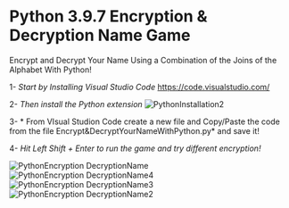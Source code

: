 # Python 3.9.7 Encryption & Decryption Name Game

Encrypt and Decrypt Your Name Using a Combination of the Joins of the Alphabet With Python!

1- *Start by Installing Visual Studio Code* 
https://code.visualstudio.com/

2- *Then install the Python extension*
![PythonInstallation2](https://user-images.githubusercontent.com/55941045/138540105-3f652706-a6ff-4fa1-844d-0cef54604e3e.png)

3- * From VIsual Studion Code create a new file and Copy/Paste the code from the file Encrypt&DecryptYourNameWithPython.py* and save it!

4- *Hit Left Shift + Enter to run the game and try different encryption!*

![PythonEncryption DecryptionName](https://user-images.githubusercontent.com/55941045/138598884-70ad4c54-94f5-47e6-91c2-651f50a839a8.png)
![PythonEncryption DecryptionName4](https://user-images.githubusercontent.com/55941045/138598888-58a8b61c-8698-4cfa-9b8a-e293a75e10da.png)
![PythonEncryption DecryptionName3](https://user-images.githubusercontent.com/55941045/138598998-dee30d5f-8db5-4952-b0c5-a08afd099bb7.png)
![PythonEncryption DecryptionName2](https://user-images.githubusercontent.com/55941045/138598892-6bbe4c34-de54-4a41-bb72-9d89f8cbe3df.png)
